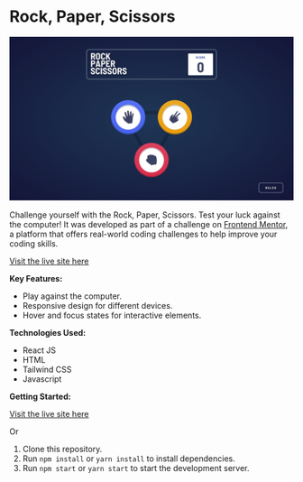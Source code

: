 # Rock, Paper, Scissors

![Project Image](https://raw.githubusercontent.com/vergarapog/rockpaperscissors-fe-mentor/main/public/git-pic/rock-paper-scissors-sc.jpg)

Challenge yourself with the Rock, Paper, Scissors. Test your luck against the computer! It was developed as part of a challenge on [Frontend Mentor](https://www.frontendmentor.io), a platform that offers real-world coding challenges to help improve your coding skills.

[Visit the live site here](https://rockpaperscissors-fe.vercel.app/)

**Key Features:**

- Play against the computer.
- Responsive design for different devices.
- Hover and focus states for interactive elements.

**Technologies Used:**

- React JS
- HTML
- Tailwind CSS
- Javascript


**Getting Started:**

[Visit the live site here](https://rockpaperscissors-fe.vercel.app/)

Or

1. Clone this repository.
2. Run `npm install` or `yarn install` to install dependencies.
3. Run `npm start` or `yarn start` to start the development server.
